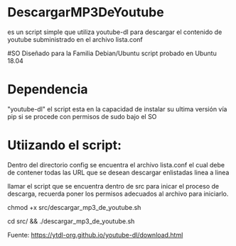 
# DescargarMP3DeYoutube
es un script simple que utiliza youtube-dl para descargar el contenido de youtube subministrado en el archivo lista.conf

#SO
Diseñado para la Familia Debian/Ubuntu
script probado en Ubuntu 18.04

# Dependencia
"youtube-dl"
el script esta en la capacidad de instalar su ultima versión vía pip si se procede con permisos de sudo bajo el SO

# Utiizando el script:
Dentro del directorio config se encuentra el archivo lista.conf el cual debe de contener todas las URL que se desean descargar enlistadas linea a linea

llamar el script que se encuentra dentro de src para inicar el proceso de descarga, recuerda poner los permisos adecuados al archivo para iniciarlo.

chmod +x src/descargar_mp3_de_youtube.sh

cd src/ && ./descargar_mp3_de_youtube.sh




Fuente:
https://ytdl-org.github.io/youtube-dl/download.html
